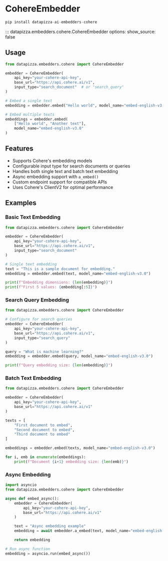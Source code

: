 # CohereEmbedder



```python
pip install datapizza-ai-embedders-cohere
```

<!-- prettier-ignore -->
::: datapizza.embedders.cohere.CohereEmbedder
    options:
        show_source: false


## Usage

```python
from datapizza.embedders.cohere import CohereEmbedder

embedder = CohereEmbedder(
    api_key="your-cohere-api-key",
    base_url="https://api.cohere.ai/v1",
    input_type="search_document"  # or "search_query"
)

# Embed a single text
embedding = embedder.embed("Hello world", model_name="embed-english-v3.0")

# Embed multiple texts
embeddings = embedder.embed(
    ["Hello world", "Another text"],
    model_name="embed-english-v3.0"
)
```

## Features

- Supports Cohere's embedding models
- Configurable input type for search documents or queries
- Handles both single text and batch text embedding
- Async embedding support with `a_embed()`
- Custom endpoint support for compatible APIs
- Uses Cohere's ClientV2 for optimal performance

## Examples

### Basic Text Embedding

```python
from datapizza.embedders.cohere import CohereEmbedder

embedder = CohereEmbedder(
    api_key="your-cohere-api-key",
    base_url="https://api.cohere.ai/v1",
    input_type="search_document"
)

# Single text embedding
text = "This is a sample document for embedding."
embedding = embedder.embed(text, model_name="embed-english-v3.0")

print(f"Embedding dimensions: {len(embedding)}")
print(f"First 5 values: {embedding[:5]}")
```

### Search Query Embedding

```python
from datapizza.embedders.cohere import CohereEmbedder

# Configure for search queries
embedder = CohereEmbedder(
    api_key="your-cohere-api-key",
    base_url="https://api.cohere.ai/v1",
    input_type="search_query"
)

query = "What is machine learning?"
embedding = embedder.embed(query, model_name="embed-english-v3.0")

print(f"Query embedding size: {len(embedding)}")
```

### Batch Text Embedding

```python
from datapizza.embedders.cohere import CohereEmbedder

embedder = CohereEmbedder(
    api_key="your-cohere-api-key",
    base_url="https://api.cohere.ai/v1"
)

texts = [
    "First document to embed",
    "Second document to embed",
    "Third document to embed"
]

embeddings = embedder.embed(texts, model_name="embed-english-v3.0")

for i, emb in enumerate(embeddings):
    print(f"Document {i+1} embedding size: {len(emb)}")
```

### Async Embedding

```python
import asyncio
from datapizza.embedders.cohere import CohereEmbedder

async def embed_async():
    embedder = CohereEmbedder(
        api_key="your-cohere-api-key",
        base_url="https://api.cohere.ai/v1"
    )

    text = "Async embedding example"
    embedding = await embedder.a_embed(text, model_name="embed-english-v3.0")

    return embedding

# Run async function
embedding = asyncio.run(embed_async())
```
